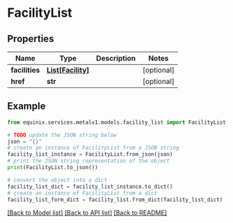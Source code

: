 # FacilityList


## Properties

Name | Type | Description | Notes
------------ | ------------- | ------------- | -------------
**facilities** | [**List[Facility]**](Facility.md) |  | [optional] 
**href** | **str** |  | [optional] 

## Example

```python
from equinix.services.metalv1.models.facility_list import FacilityList

# TODO update the JSON string below
json = "{}"
# create an instance of FacilityList from a JSON string
facility_list_instance = FacilityList.from_json(json)
# print the JSON string representation of the object
print(FacilityList.to_json())

# convert the object into a dict
facility_list_dict = facility_list_instance.to_dict()
# create an instance of FacilityList from a dict
facility_list_form_dict = facility_list.from_dict(facility_list_dict)
```
[[Back to Model list]](../README.md#documentation-for-models) [[Back to API list]](../README.md#documentation-for-api-endpoints) [[Back to README]](../README.md)


